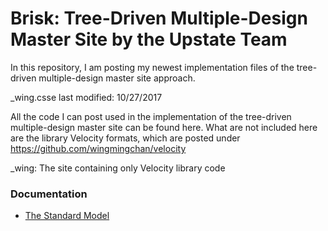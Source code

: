 # Brisk: Tree-Driven Multiple-Design Master Site by the Upstate Team

In this repository, I am posting my newest implementation files of the tree-driven multiple-design master site approach.

_wing.csse last modified: 10/27/2017

All the code I can post used in the implementation of the tree-driven multiple-design master site can be found here. What are not included here are the library Velocity formats, which are posted under https://github.com/wingmingchan/velocity

_wing: The site containing only Velocity library code<br />

<h3>Documentation</h3>
<ul>
<li><a href="http://www.upstate.edu/standard-model/index.php">The Standard Model</a></li>
</ul>